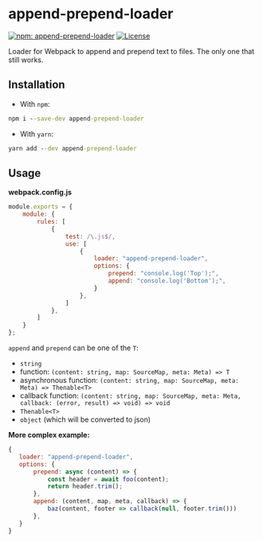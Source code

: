 # append-prepend-loader

[![npm: append-prepend-loader][1]][2]
[![License][3]][4]

Loader for Webpack to append and prepend text to files. The only one that still works.

## Installation

- With `npm`:
```cmd
npm i --save-dev append-prepend-loader
```

- With `yarn`:
```cmd
yarn add --dev append-prepend-loader
```

## Usage

**webpack.config.js**

```js
module.exports = {
    module: {
        rules: [
            {
                test: /\.js$/,
                use: [
                    {
                        loader: "append-prepend-loader",
                        options: {
                            prepend: "console.log('Top');",
                            append: "console.log('Bottom');",
                        }
                    },
                ]
            },
        ]
    }
};
```

`append` and `prepend` can be one of the `T`:

 - `string`
 - function: `(content: string, map: SourceMap, meta: Meta) => T`
 - asynchronous function: `(content: string, map: SourceMap, meta: Meta) => Thenable<T>`
 - callback function: `(content: string, map: SourceMap, meta: Meta, callback: (error, result) => void) => void`
 - `Thenable<T>`
 - `object` (which will be converted to json)

 **More complex example:**
 ```js
{
    loader: "append-prepend-loader",
    options: {
        prepend: async (content) => {
            const header = await foo(content);
            return header.trim();
        },
        append: (content, map, meta, callback) => {
            baz(content, footer => callback(null, footer.trim()))
        },
    }
}
 ```


[1]: https://img.shields.io/npm/v/append-prepend-loader?cacheSeconds=3600
[2]: https://www.npmjs.com/package/append-prepend-loader

[3]: https://img.shields.io/github/license/Kir-Antipov/append-prepend-loader.svg?style=flat&label=License&cacheSeconds=3600
[4]: https://raw.githubusercontent.com/Kir-Antipov/append-prepend-loader/master/LICENSE.md
